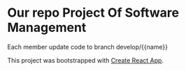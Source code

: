 # Our repo Project Of Software Management

Each member update code to branch develop/{{name}}

This project was bootstrapped with [Create React App](https://github.com/facebook/create-react-app).

